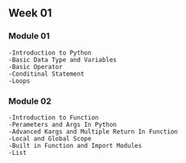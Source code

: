 ## Week 01

### Module 01
```
-Introduction to Python
-Basic Data Type and Variables
-Basic Operator
-Conditinal Statement
-Loops
```

### Module 02
```
-Introduction to Function
-Perameters and Args In Python
-Advanced Kargs and Multiple Return In Function
-Local and Global Scope
-Built in Function and Import Modules
-List
```